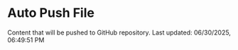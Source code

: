 # Auto Push File

Content that will be pushed to GitHub repository.
Last updated: 06/30/2025, 06:49:51 PM